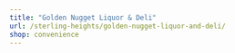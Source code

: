 ```yaml
---
title: "Golden Nugget Liquor & Deli"
url: /sterling-heights/golden-nugget-liquor-and-deli/
shop: convenience
---
```

